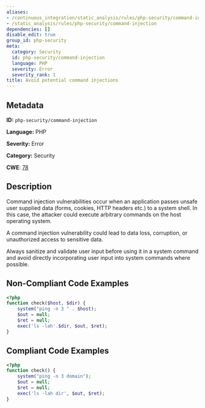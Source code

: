 ```yaml
---
aliases:
- /continuous_integration/static_analysis/rules/php-security/command-injection
- /static_analysis/rules/php-security/command-injection
dependencies: []
disable_edit: true
group_id: php-security
meta:
  category: Security
  id: php-security/command-injection
  language: PHP
  severity: Error
  severity_rank: 1
title: Avoid potential command injections
---
```

<!--  SOURCED FROM https://github.com/DataDog/datadog-static-analyzer-rule-docs -->


## Metadata
**ID:** `php-security/command-injection`

**Language:** PHP

**Severity:** Error

**Category:** Security

**CWE**: [78](https://cwe.mitre.org/data/definitions/78.html)

## Description
Command injection vulnerabilities occur when an application passes unsafe user supplied data (forms, cookies, HTTP headers etc.) to a system shell. In this case, the attacker could execute arbitrary commands on the host operating system.

A command injection vulnerability could lead to data loss, corruption, or unauthorized access to sensitive data.

Always sanitize and validate user input before using it in a system command and avoid directly incorporating user input into system commands where possible.

## Non-Compliant Code Examples
```php
<?php
function check($host, $dir) {
    system("ping -n 3 " . $host);
    $out = null;
    $ret = null;
    exec('ls -lah'.$dir, $out, $ret);
}
```

## Compliant Code Examples
```php
<?php
function check() {
    system("ping -n 3 domain");
    $out = null;
    $ret = null;
    exec('ls -lah dir', $out, $ret);
}
```
